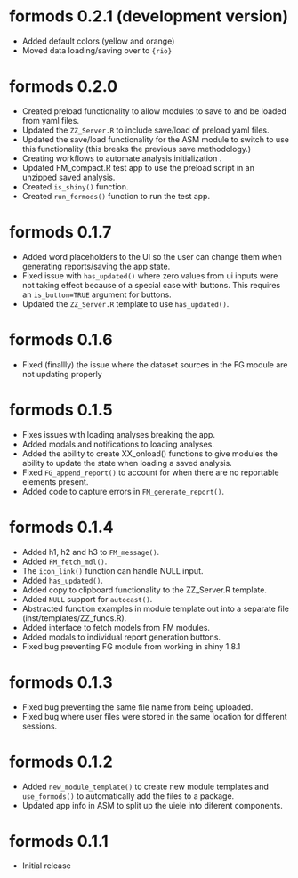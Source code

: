 # formods 0.2.1 (development version)

* Added default colors (yellow and orange)
* Moved data loading/saving over to `{rio}`


# formods 0.2.0 

* Created preload functionality to allow modules to save to and be loaded from yaml files.
* Updated the `ZZ_Server.R` to include save/load of preload yaml files.
* Updated the save/load functionality for the ASM module to switch to use this functionality (this breaks the previous save methodology.)
* Creating workflows to automate analysis initialization .
* Updated FM_compact.R test app to use the preload script in an unzipped saved
  analysis.
* Created `is_shiny()` function. 
* Created `run_formods()` function to run the test app. 


# formods 0.1.7 

* Added word placeholders to the UI so the user can change them when generating reports/saving the app state.
* Fixed issue with `has_updated()` where zero values from ui inputs were not taking effect because of a special case with buttons. This requires an `is_button=TRUE` argument for buttons.  
* Updated the `ZZ_Server.R` template to use `has_updated()`.

# formods 0.1.6 

* Fixed (finallly) the issue where the dataset sources in the FG module are not updating properly

# formods 0.1.5

* Fixes issues with loading analyses breaking the app.
* Added modals and notifications to  loading analyses.
* Added the ability to create XX_onload() functions to give modules the ability to update the state when loading a saved analysis.
* Fixed `FG_append_report()` to account for when there are no reportable elements present.
* Added code to capture errors in `FM_generate_report()`.

# formods 0.1.4

* Added h1, h2 and h3 to `FM_message()`.
* Added `FM_fetch_mdl()`.
* The `icon_link()` function can handle NULL input.
* Added `has_updated()`.
* Added copy to clipboard functionality to the ZZ_Server.R template.
* Added `NULL` support for `autocast()`.
* Abstracted function examples in module template out into a separate file (inst/templates/ZZ_funcs.R).
* Added interface to fetch models from FM modules.
* Added modals to individual report generation buttons.
* Fixed bug preventing FG module from working in shiny 1.8.1

# formods 0.1.3 

* Fixed bug preventing the same file name from being uploaded.
* Fixed bug where user files were stored in the same location for different sessions.

# formods 0.1.2

* Added `new_module_template()` to create new module templates and `use_formods()` 
to automatically add the files to a package. 
* Updated app info in ASM to split up the uiele into diferent components. 

# formods 0.1.1 

* Initial release
